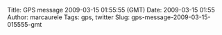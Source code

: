 Title: GPS message 2009-03-15 01:55:55 (GMT)
Date: 2009-03-15 01:55
Author: marcaurele
Tags: gps, twitter
Slug: gps-message-2009-03-15-015555-gmt

<!--break-->

<div class="gmap" id="gmap_20090314_185555">
</div>
</p>

